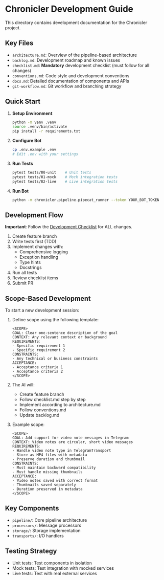 # Chronicler Development Guide

This directory contains development documentation for the Chronicler project.

## Key Files

- `architecture.md`: Overview of the pipeline-based architecture
- `backlog.md`: Development roadmap and known issues
- `checklist.md`: **Mandatory** development checklist (must follow for all changes)
- `conventions.md`: Code style and development conventions
- `docs.md`: Detailed documentation of components and APIs
- `git-workflow.md`: Git workflow and branching strategy

## Quick Start

1. **Setup Environment**
   ```bash
   python -m venv .venv
   source .venv/bin/activate
   pip install -r requirements.txt
   ```

2. **Configure Bot**
   ```bash
   cp .env.example .env
   # Edit .env with your settings
   ```

3. **Run Tests**
   ```bash
   pytest tests/00-unit    # Unit tests
   pytest tests/01-mock    # Mock integration tests
   pytest tests/02-live    # Live integration tests
   ```

4. **Run Bot**
   ```bash
   python -m chronicler.pipeline.pipecat_runner --token YOUR_BOT_TOKEN --storage /path/to/storage
   ```

## Development Flow

**Important**: Follow the [Development Checklist](checklist.md) for ALL changes.

1. Create feature branch
2. Write tests first (TDD)
3. Implement changes with:
   - Comprehensive logging
   - Exception handling
   - Type hints
   - Docstrings
4. Run all tests
5. Review checklist items
6. Submit PR

## Scope-Based Development

To start a new development session:

1. Define scope using the following template:
   ```
   <SCOPE>
   GOAL: Clear one-sentence description of the goal
   CONTEXT: Any relevant context or background
   REQUIREMENTS:
   - Specific requirement 1
   - Specific requirement 2
   CONSTRAINTS:
   - Any technical or business constraints
   ACCEPTANCE:
   - Acceptance criteria 1
   - Acceptance criteria 2
   </SCOPE>
   ```

2. The AI will:
   - Create feature branch
   - Follow checklist.md step by step
   - Implement according to architecture.md
   - Follow conventions.md
   - Update backlog.md

3. Example scope:
   ```
   <SCOPE>
   GOAL: Add support for video note messages in Telegram
   CONTEXT: Video notes are circular, short video messages
   REQUIREMENTS:
   - Handle video note type in TelegramTransport
   - Store as MP4 files with metadata
   - Preserve duration and thumbnail
   CONSTRAINTS:
   - Must maintain backward compatibility
   - Must handle missing thumbnails
   ACCEPTANCE:
   - Video notes saved with correct format
   - Thumbnails saved separately
   - Duration preserved in metadata
   </SCOPE>
   ```

## Key Components

- `pipeline/`: Core pipeline architecture
- `processors/`: Message processors
- `storage/`: Storage implementation
- `transports/`: I/O handlers

## Testing Strategy

- Unit tests: Test components in isolation
- Mock tests: Test integration with mocked services
- Live tests: Test with real external services 